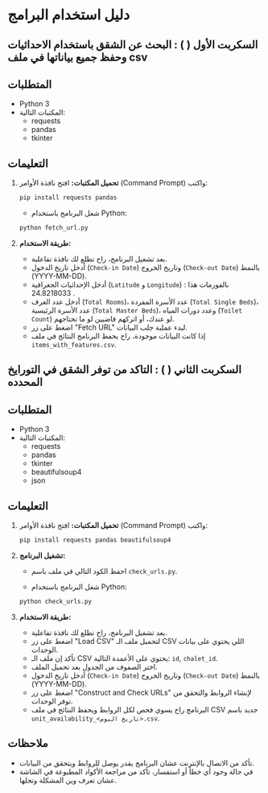 # دليل استخدام البرامج

## السكربت الأول ( ) : البحث عن الشقق باستخدام الاحداثيات وحفظ جميع بياناتها في ملف csv
## المتطلبات
- Python 3
- المكتبات التالية:
  - requests
  - pandas
  - tkinter

## التعليمات

1. **تحميل المكتبات:**
    افتح نافذة الأوامر (Command Prompt) واكتب:
    ```bash
    pip install requests pandas
    ```

    - شغل البرنامج باستخدام Python:
    ```bash
    python fetch_url.py
    ```

    
3. **طريقة الاستخدام:**
    - بعد تشغيل البرنامج، راح تطلع لك نافذة تفاعلية.
    - أدخل تاريخ الدخول (`Check-in Date`) وتاريخ الخروج (`Check-out Date`) بالنمط (YYYY-MM-DD).
    - أدخل الإحداثيات الجغرافية (`Latitude` و `Longitude`) بالفورمات هذا : 24.8218033 .
    - أدخل عدد الغرف (`Total Rooms`)، عدد الأسرة المفردة (`Total Single Beds`)، عدد الأسرة الرئيسية (`Total Master Beds`)، وعدد دورات المياه (`Toilet Count`) لو عندك، أو اتركهم فاضيين لو ما تحتاجهم.
    - اضغط على زر "Fetch URL" لبدء عملية جلب البيانات.
    - إذا كانت البيانات موجودة، راح يحفظ البرنامج النتائج في ملف `items_with_features.csv`.




## السكربت الثاني ( ) : التاكد من توفر الشقق في التورايخ المحدده

## المتطلبات
- Python 3
- المكتبات التالية:
  - requests
  - pandas
  - tkinter
  - beautifulsoup4
  - json

## التعليمات

1. **تحميل المكتبات:**
    افتح نافذة الأوامر (Command Prompt) واكتب:
    ```bash
    pip install requests pandas beautifulsoup4
    ```

2. **تشغيل البرنامج:**
    - احفظ الكود التالي في ملف باسم `check_urls.py`.

    - شغل البرنامج باستخدام Python:
    ```bash
    python check_urls.py
    ```

3. **طريقة الاستخدام:**
    - بعد تشغيل البرنامج، راح تطلع لك نافذة تفاعلية.
    - اضغط على زر "Load CSV" لتحميل ملف الـ CSV اللي يحتوي على بيانات الوحدات.
    - تأكد إن ملف الـ CSV يحتوي على الأعمدة التالية: `id`, `chalet_id`.
    - اختر الصفوف من الجدول بعد تحميل الملف.
    - أدخل تاريخ الدخول (`Check-in Date`) وتاريخ الخروج (`Check-out Date`) بالنمط (YYYY-MM-DD).
    - اضغط على زر "Construct and Check URLs" لإنشاء الروابط والتحقق من توفر الوحدات.
    - البرنامج راح يسوي فحص لكل الروابط ويحفظ النتائج في ملف CSV جديد باسم `unit_availability_<تاريخ اليوم>.csv`.

## ملاحظات
- تأكد من الاتصال بالإنترنت عشان البرنامج يقدر يوصل للروابط ويتحقق من البيانات.
- في حالة وجود أي خطأ أو استفسار، تأكد من مراجعة الأكواد المطبوعة في الشاشة عشان تعرف وين المشكلة وتحلها.



